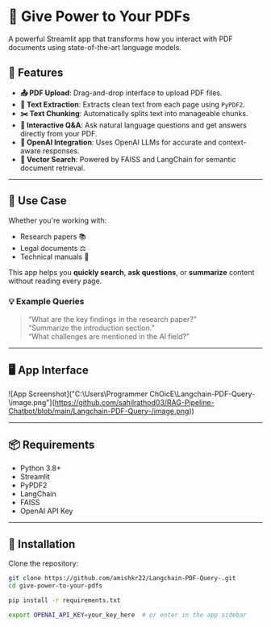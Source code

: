 # 📄 Give Power to Your PDFs

A powerful Streamlit app that transforms how you interact with PDF documents using state-of-the-art language models.

## 🚀 Features

- **📤 PDF Upload**: Drag-and-drop interface to upload PDF files.
- **📄 Text Extraction**: Extracts clean text from each page using `PyPDF2`.
- **✂️ Text Chunking**: Automatically splits text into manageable chunks.
- **🧠 Interactive Q&A**: Ask natural language questions and get answers directly from your PDF.
- **🤖 OpenAI Integration**: Uses OpenAI LLMs for accurate and context-aware responses.
- **🔎 Vector Search**: Powered by FAISS and LangChain for semantic document retrieval.

---

## 🧠 Use Case

Whether you're working with:
- Research papers 📚
- Legal documents ⚖️
- Technical manuals 🔧

This app helps you **quickly search**, **ask questions**, or **summarize** content without reading every page.

### 💡 Example Queries
> “What are the key findings in the research paper?”  
> “Summarize the introduction section.”  
> “What challenges are mentioned in the AI field?”

---

## 🖥️ App Interface

![App Screenshot]("C:\Users\Programmer ChOicE\Langchain-PDF-Query-\image.png"](https://github.com/sahilrathod03/RAG-Pipeline-Chatbot/blob/main/Langchain-PDF-Query-/image.png)) <!-- Replace with actual image link -->

---

## 📦 Requirements

- Python 3.8+
- Streamlit
- PyPDF2
- LangChain
- FAISS
- OpenAI API Key

---

## 🔧 Installation

Clone the repository:
```bash
git clone https://github.com/amishkr22/Langchain-PDF-Query-.git
cd give-power-to-your-pdfs

pip install -r requirements.txt

export OPENAI_API_KEY=your_key_here  # or enter in the app sidebar

